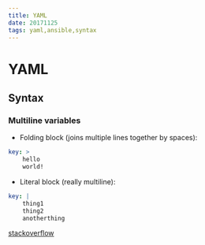 ```yaml
---
title: YAML
date: 20171125
tags: yaml,ansible,syntax
---
```


# YAML

## Syntax

### Multiline variables

* Folding block (joins multiple lines together by spaces):

```yaml
key: >
	hello
	world!
```

* Literal block (really multiline):

```yaml
key: |
	thing1
	thing2
	anotherthing
```

[stackoverflow](https://stackoverflow.com/questions/40230184/how-to-do-multiline-shell-script-in-ansible)
